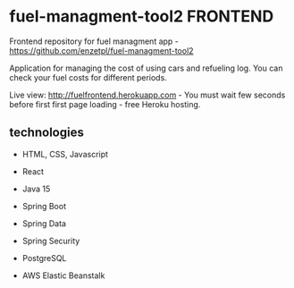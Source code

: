 # fuel-managment-tool2 FRONTEND

Frontend repository for fuel managment app - https://github.com/enzetpl/fuel-managment-tool2

Application for managing the cost of using cars and refueling log. You can check your fuel costs for different periods. 



Live view: http://fuelfrontend.herokuapp.com - You must wait few seconds before first first page loading - free Heroku hosting.



## technologies
  
  - HTML, CSS, Javascript

  - React

  - Java 15

  - Spring Boot

  - Spring Data

  - Spring Security

  - PostgreSQL

  - AWS Elastic Beanstalk

  

